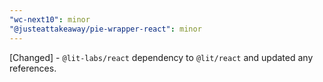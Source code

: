 ```yaml
---
"wc-next10": minor
"@justeattakeaway/pie-wrapper-react": minor
---
```

[Changed] - `@lit-labs/react` dependency to `@lit/react` and updated any references.
